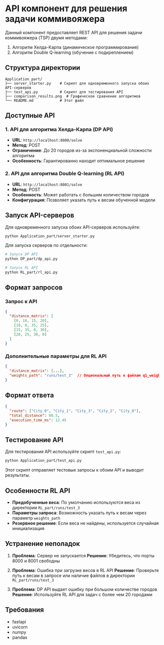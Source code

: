 # API компонент для решения задачи коммивояжера

Данный компонент предоставляет REST API для решения задачи коммивояжера (TSP) двумя методами:
1. Алгоритм Хелда-Карпа (динамическое программирование)
2. Алгоритм Double Q-learning (обучение с подкреплением)

## Структура директории

```
Application_part/
├── server_starter.py    # Скрипт для одновременного запуска обоих API-серверов
├── test_api.py          # Скрипт для тестирования API
├── comparison_results.png  # Графическое сравнение алгоритмов
└── README.md            # Этот файл
```

## Доступные API

### 1. API для алгоритма Хелда-Карпа (DP API)

- **URL**: `http://localhost:8000/solve`
- **Метод**: POST
- **Ограничение**: До 20 городов из-за экспоненциальной сложности алгоритма
- **Особенность**: Гарантированно находит оптимальное решение

### 2. API для алгоритма Double Q-learning (RL API)

- **URL**: `http://localhost:8001/solve`
- **Метод**: POST
- **Особенность**: Может работать с большим количеством городов
- **Конфигурация**: Позволяет указать путь к весам обученной модели

## Запуск API-серверов

Для одновременного запуска обоих API-серверов используйте:

```bash
python Application_part/server_starter.py
```

Для запуска серверов по отдельности:

```bash
# Запуск DP API
python DP_part/dp_api.py

# Запуск RL API
python RL_part/rl_api.py
```

## Формат запросов

### Запрос к API

```json
{
  "distance_matrix": [
    [0, 10, 15, 20],
    [10, 0, 35, 25],
    [15, 35, 0, 30],
    [20, 25, 30, 0]
  ]
}
```

### Дополнительные параметры для RL API

```json
{
  "distance_matrix": [...],
  "weights_path": "runs/test_3"  // Опциональный путь к файлам q1_weights.txt и q2_weights.txt
}
```

## Формат ответа

```json
{
  "route": ["City_0", "City_1", "City_3", "City_2", "City_0"],
  "total_distance": 80.5,
  "execution_time_ms": 12.45
}
```

## Тестирование API

Для тестирования API используйте скрипт `test_api.py`:

```bash
python Application_part/test_api.py
```

Этот скрипт отправляет тестовые запросы к обоим API и выводит результаты.

## Особенности RL API

- **Предобученные веса**: По умолчанию используются веса из директории `RL_part/runs/test_3`
- **Параметры запроса**: Возможность указать путь к весам через параметр `weights_path`
- **Резервное решение**: Если веса не найдены, используется случайная инициализация

## Устранение неполадок

1. **Проблема**: Сервер не запускается
   **Решение**: Убедитесь, что порты 8000 и 8001 свободны

2. **Проблема**: Ошибка при загрузке весов в RL API
   **Решение**: Проверьте путь к весам в запросе или наличие файлов в директории `RL_part/runs/test_3`

3. **Проблема**: DP API выдает ошибку при большом количестве городов
   **Решение**: Используйте RL API для задач с более чем 20 городами

## Требования

- fastapi
- uvicorn
- numpy
- pandas